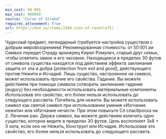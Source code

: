 ```yaml
---
min_cost: 50 001
max_cost: 999999
source: "Curse of Strahd"
requires_attunement: True
url: https://dnd.su/items/2204-icon-of-ravenloft/
---
```


Чудесный предмет, легендарный (требуется настройка существом с добрым мировоззрением)
Рекомендованная стоимость: от 50 001 зм
Символ передал Страду архижрец Кирил Ромулич, старый друг семьи, чтобы освятить замок и его часовню.
Находящиеся в пределах 30 футов от символа существа находятся под действием эффекта заклинания защита от зла и добра [protection from evil and good], действующего против Нежити и Исчадий. Лишь существо, настроенное на символ, может использовать прочие его свойства.
Гадание. Вы можете действием при помощи символа сотворить заклинание гадание [augury] без необходимости использовать материальные компоненты. Использовав это свойство, его более нельзя использовать до следующего рассвета.
Погибель для нежити. Вы можете использовать символ как святой символ при использовании умения «Изгнание нежити» или «Изгнание нечисти. При этом повысьте Сл спасброска на 2.
Лечение ран. Держа символ, вы можете действием излечить одно существо, которое видите в пределах 30 футов. Цель восполняет 3к8 + 3 хита, если оно не Нежить, Конструкт или Исчадие. Использовав это свойство, его более нельзя использовать до следующего рассвета.